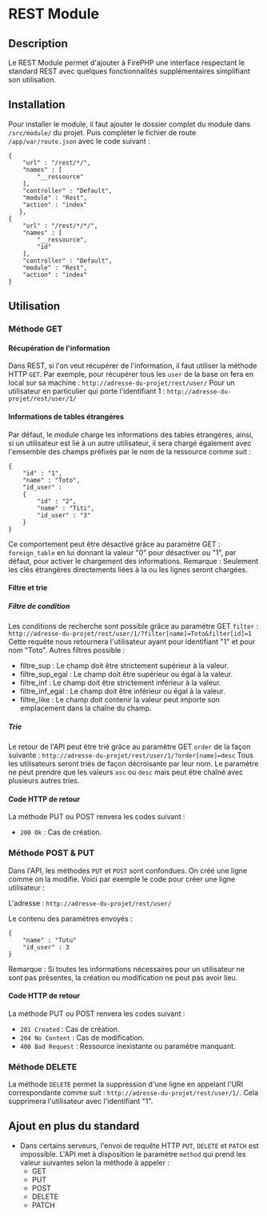 
# REST Module
## Description
Le REST Module permet d'ajouter à FirePHP une interface respectant le standard REST avec quelques fonctionnalités supplémentaires simplifiant son utilisation. 
## Installation
Pour installer le module, il faut ajouter le dossier complet du module dans `/src/module/` du projet. Puis compléter le fichier de route `/app/var/route.json` avec le code suivant :

    {
        "url" : "/rest/*/",
    	"names" : [
    		"__ressource"
    	],
        "controller" : "Default",
        "module" : "Rest",
        "action" : "index"
       },
    {
        "url" : "/rest/*/*/",
    	"names" : [
    		"__ressource",
    		"id"
    	],
        "controller" : "Default",
        "module" : "Rest",
        "action" : "index"
    }
## Utilisation
### Méthode GET
#### Récupération de l'information
Dans REST, si l'on veut récupérer de l'information, il faut utiliser la méthode HTTP `GET`. Par exemple, pour récupérer tous les `user` de la base on fera en local sur sa machine : `http://adresse-du-projet/rest/user/`
Pour un utilisateur en particulier qui porte l'identifiant 1 : `http://adresse-du-projet/rest/user/1/`

#### Informations de tables étrangères
Par défaut, le module charge les informations des tables étrangères, ainsi, si un utilisateur est lié à un autre utilisateur, il sera chargé également avec l'emsemble des champs préfixés par le nom de la ressource comme suit :

    {
        "id" : "1",
        "name" : "Toto",
        "id_user" : 
        {
            "id" : "2",
            "name" : "Titi",
            "id_user" : "3"
        }
    }
Ce comportement peut être désactivé grâce au paramètre GET : `foreign_table` en lui donnant la valeur "0" pour désactiver ou "1", par défaut, pour activer le chargement des informations.
Remarque : Seulement les clés étrangères directements liées à la ou les lignes seront chargées.
#### Filtre et trie 
##### Filtre de condition
Les conditions de recherche sont possible grâce au paramètre GET `filter` :
`http://adresse-du-projet/rest/user/1/?filter[name]=Toto&filter[id]=1`
Cette requête nous retournera l'utilisateur ayant pour identifiant "1" et pour nom "Toto".
Autres filtres possible :
* filtre_sup : Le champ doit être strictement supérieur à la valeur.
* filtre_sup_egal : Le champ doit être supérieur ou égal à la valeur.
* filtre_inf : Le champ doit être strictement inférieur à la valeur.
* filtre_inf_egal : Le champ doit être inférieur ou égal à la valeur.
* filtre_like : Le champ doit contenir la valeur peut importe son emplacement dans la chaîne du champ.
##### Trie 
Le retour de l'API peut être trié grâce au paramètre GET `order` de la façon suivante : `http://adresse-du-projet/rest/user/1/?order[name]=desc`
Tous les utilisateurs seront triés de façon décroisante par leur nom. Le paramètre ne peut prendre que les valeurs `asc` ou `desc` mais peut être chaîné avec plusieurs autres tries.
#### Code HTTP de retour
La méthode PUT ou POST renvera les codes suivant : 
* `200 Ok` : Cas de création.
### Méthode POST & PUT
Dans l'API, les méthodes `PUT` et `POST` sont confondues. On créé une ligne comme on la modifie.
Voici par exemple le code pour créer une ligne utilisateur : 

L'adresse : `http://adresse-du-projet/rest/user/`

Le contenu des paramètres envoyés : 

    {
        "name" : "Tutu"
        "id_user" : 3
    }

Remarque : Si toutes les informations nécessaires pour un utilisateur ne sont pas présentes, la création ou modification ne peut pas avoir lieu.
#### Code HTTP de retour
La méthode PUT ou POST renvera les codes suivant : 
* `201 Created` : Cas de création.
* `204 No Content` : Cas de modification.
* `400 Bad Request` : Ressource inexistante ou paramètre manquant.
### Méthode DELETE
La méthode `DELETE` permet la suppression d'une ligne en appelant l'URI correspondante comme suit : 
`http://adresse-du-projet/rest/user/1/`. Cela supprimera l'utilisateur avec l'identifiant "1". 
## Ajout en plus du standard
* Dans certains serveurs, l'envoi de requête HTTP `PUT`, `DELETE` et `PATCH` est impossible. L'API met à disposition le paramètre `method` qui prend les valeur suivantes selon la méthode à appeler : 
    * GET
    * PUT 
    * POST
    * DELETE
    * PATCH










